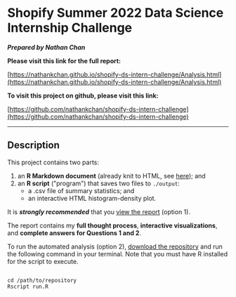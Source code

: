 # Shopify Summer 2022 Data Science Internship Challenge

***Prepared by Nathan Chan***

**Please visit this link for the full report:** 

[https://nathankchan.github.io/shopify-ds-intern-challenge/Analysis.html](https://nathankchan.github.io/shopify-ds-intern-challenge/Analysis.html)

**To visit this project on github, please visit this link:**

[https://github.com/nathankchan/shopify-ds-intern-challenge](https://github.com/nathankchan/shopify-ds-intern-challenge)

***

## Description

This project contains two parts: 

1. an **R Markdown document** (already knit to HTML, see [here](https://nathankchan.github.io/shopify-ds-intern-challenge/Analysis.html)); and 
2. an **R script** ("program") that saves two files to `./output`: 
    + a .csv file of summary statistics; and 
    + an interactive HTML histogram-density plot.

It is ***strongly recommended*** that you [view the report](https://nathankchan.github.io/shopify-ds-intern-challenge/Analysis.html) (option 1). 

The report contains my **full thought process**, **interactive visualizations**, and **complete answers for Questions 1 and 2**.

To run the automated analysis (option 2), [download the repository](https://github.com/nathankchan/shopify-ds-intern-challenge) and run the following command in your terminal. Note that you must have R installed for the script to execute.

```

cd /path/to/repository
Rscript run.R

```
